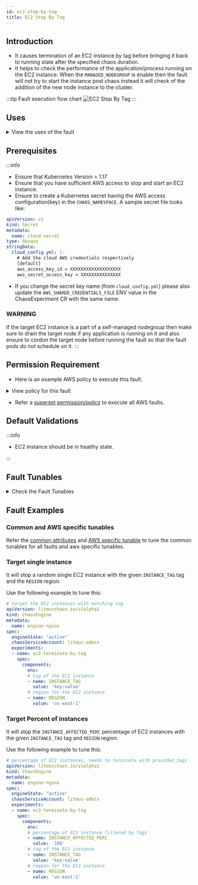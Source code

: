 ```yaml
---
id: ec2-stop-by-tag
title: EC2 Stop By Tag
---
```


## Introduction
- It causes termination of an EC2 instance by tag before bringing it back to running state after the specified chaos duration.
- It helps to check the performance of the application/process running on the EC2 instance.
When the `MANAGED_NODEGROUP` is enable then the fault will not try to start the instance post chaos instead it will check of the addition of the new node instance to the cluster.

:::tip Fault execution flow chart
![EC2 Stop By Tag](./static/images/ec2-stop.png)
:::

## Uses

<details>
<summary>View the uses of the fault</summary>
<div>
Coming soon.
</div>
</details>

## Prerequisites

:::info
- Ensure that Kubernetes Version > 1.17
- Ensure that you have sufficient AWS access to stop and start an EC2 instance. 
- Ensure to create a Kubernetes secret having the AWS access configuration(key) in the `CHAOS_NAMESPACE`. A sample secret file looks like:
```yaml
apiVersion: v1
kind: Secret
metadata:
  name: cloud-secret
type: Opaque
stringData:
  cloud_config.yml: |-
    # Add the cloud AWS credentials respectively
    [default]
    aws_access_key_id = XXXXXXXXXXXXXXXXXXX
    aws_secret_access_key = XXXXXXXXXXXXXXX
```
- If you change the secret key name (from `cloud_config.yml`) please also update the `AWS_SHARED_CREDENTIALS_FILE` ENV value in the ChaosExperiment CR with the same name.

### WARNING

If the target EC2 instance is a part of a self-managed nodegroup then make sure to drain the target node if any application is running on it and also ensure to cordon the target node before running the fault so that the fault pods do not schedule on it.
:::

## Permission Requirement

- Here is an example AWS policy to execute this fault.

<details>
<summary>View policy for this fault</summary>

```json
{
    "Version": "2012-10-17",
    "Statement": [
        {
            "Effect": "Allow",
            "Action": [
                "ec2:StartInstances",
                "ec2:StopInstances",
                "ec2:DescribeInstanceStatus",
                "ec2:DescribeInstances"
            ],
            "Resource": "*"
        },
        {
            "Effect": "Allow",
            "Action": [
                "autoscaling:DescribeAutoScalingInstances"
            ],
            "Resource": "*"
        }
    ]
}
```
</details>

- Refer a [superset permission/policy](../policy-for-all-aws-faults) to execute all AWS faults.

## Default Validations

:::info

- EC2 instance should be in healthy state.

:::

## Fault Tunables

<details>
    <summary>Check the Fault Tunables</summary>
    <h2>Mandatory Fields</h2>
    <table>
      <tr>
        <th> Variables </th>
        <th> Description </th>
        <th> Notes </th>
      </tr>
      <tr>
        <td> INSTANCE_TAG </td>
        <td> Instance Tag to filter the target EC2 instance.</td>
        <td> The <code>INSTANCE_TAG</code> should be provided as <code>key:value</code> ex: <code>team:devops</code></td>
      </tr>
      <tr>
        <td> REGION </td>
        <td> The region name of the target instance</td>
        <td> </td>
      </tr>
    </table>
    <h2>Optional Fields</h2>
    <table>
      <tr>
        <th> Variables </th>
        <th> Description </th>
        <th> Notes </th>
      </tr>
      <tr>
        <td> INSTANCE_AFFECTED_PERC </td>
        <td> The Percentage of total EC2 instance to target </td>
        <td> Defaults to 0 (corresponds to 1 instance), provide numeric value only </td>
      </tr>
      <tr>
        <td> TOTAL_CHAOS_DURATION </td>
        <td> The total time duration for chaos insertion (sec) </td>
        <td> Defaults to 30s </td>
      </tr>
      <tr>
        <td> CHAOS_INTERVAL </td>
        <td> The interval (in sec) between successive instance termination.</td>
        <td> Defaults to 30s </td>
      </tr>
      <tr>
        <td> MANAGED_NODEGROUP </td>
        <td> Set to <code>enable</code> if the target instance is the part of self-managed nodegroups </td>
        <td> Defaults to <code>disable</code> </td>
      </tr>
      <tr>
        <td> SEQUENCE </td>
        <td> It defines sequence of chaos execution for multiple instance</td>
        <td> Default value: parallel. Supported: serial, parallel </td>
      </tr>
      <tr>
        <td> RAMP_TIME </td>
        <td> Period to wait before and after injection of chaos in sec </td>
        <td> Eg. 30 </td>
      </tr>    
    </table>
</details>

## Fault Examples

### Common and AWS specific tunables

Refer the [common attributes](../common-tunables-for-all-faults) and [AWS specific tunable](./aws-fault-tunables) to tune the common tunables for all faults and aws specific tunables.

### Target single instance

It will stop a random single EC2 instance with the given `INSTANCE_TAG` tag and the `REGION` region.

Use the following example to tune this:

[embedmd]:# (./static/manifests/ec2-stop-by-tag/instance-tag.yaml yaml)
```yaml
# target the EC2 instances with matching tag
apiVersion: litmuschaos.io/v1alpha1
kind: ChaosEngine
metadata:
  name: engine-nginx
spec:
  engineState: "active"
  chaosServiceAccount: litmus-admin
  experiments:
  - name: ec2-terminate-by-tag
    spec:
      components:
        env:
        # tag of the EC2 instance
        - name: INSTANCE_TAG
          value: 'key:value'
        # region for the EC2 instance
        - name: REGION
          value: 'us-east-1'
```

### Target Percent of instances

It will stop the `INSTANCE_AFFECTED_PERC` percentage of EC2 instances with the given `INSTANCE_TAG` tag and `REGION` region.

Use the following example to tune this:

[embedmd]:# (./static/manifests/ec2-stop-by-tag/instance-affected-percentage.yaml yaml)
```yaml
# percentage of EC2 instances, needs to terminate with provided tags
apiVersion: litmuschaos.io/v1alpha1
kind: ChaosEngine
metadata:
  name: engine-nginx
spec:
  engineState: "active"
  chaosServiceAccount: litmus-admin
  experiments:
  - name: ec2-terminate-by-tag
    spec:
      components:
        env:
        # percentage of EC2 instance filtered by tags
        - name: INSTANCE_AFFECTED_PERC
          value: '100'
        # tag of the EC2 instance
        - name: INSTANCE_TAG
          value: 'key:value'
        # region for the EC2 instance
        - name: REGION
          value: 'us-east-1'
```
